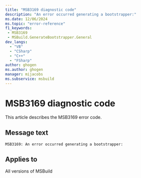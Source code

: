 ```yaml
---
title: "MSB3169 diagnostic code"
description: "An error occurred generating a bootstrapper:"
ms.date: 12/06/2024
ms.topic: "error-reference"
f1_keywords:
 - MSB3169
 - MSBuild.GenerateBootstrapper.General
dev_langs:
  - "VB"
  - "CSharp"
  - "C++"
  - "FSharp"
author: ghogen
ms.author: ghogen
manager: mijacobs
ms.subservice: msbuild
---
```


# MSB3169 diagnostic code

<!-- :::ErrorDefinitionDescription::: -->
<!-- :::editable-content name="introDescription"::: -->
This article describes the MSB3169 error code.
<!-- :::editable-content-end::: -->

## Message text

```output
MSB3169: An error occurred generating a bootstrapper:
```

<!-- :::editable-content name="postOutputDescription"::: -->
<!--
{StrBegin="MSB3169: "}
-->
<!-- :::editable-content-end::: -->
<!-- :::ErrorDefinitionDescription-end::: -->

## Applies to

All versions of MSBuild
